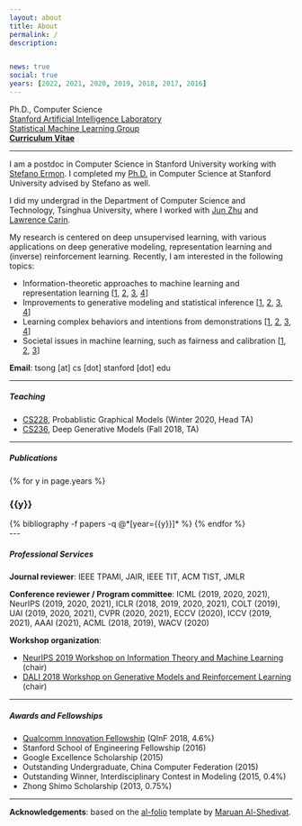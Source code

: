 ```yaml
---
layout: about
title: About
permalink: /
description:


news: true
social: true
years: [2022, 2021, 2020, 2019, 2018, 2017, 2016]
---
```


Ph.D., Computer Science <br/>
[Stanford Artificial Intelligence Laboratory](ai.stanford.edu) <br/>
[Statistical Machine Learning Group](statsml.stanford.edu) <br/>
<a href="assets/pdf/jiaming_cv.pdf" target="_blank"><b>Curriculum Vitae</b></a>

---- 

I am a postdoc in Computer Science in Stanford University working with [Stefano Ermon](http://cs.stanford.edu/~ermon). I completed my [Ph.D.](assets/pdf/jiaming_thesis.pdf) in Computer Science at Stanford University advised by Stefano as well.

I did my undergrad in the Department of Computer Science and Technology, Tsinghua University, where I worked with [Jun Zhu](http://ml.cs.tsinghua.edu.cn/~jun/index.shtml) and [Lawrence Carin](http://people.ee.duke.edu/~lcarin).

My research is centered on deep unsupervised learning, with various applications on deep generative modeling, representation learning and (inverse) reinforcement learning. Recently, I am interested in the following topics:

- Information-theoretic approaches to machine learning and representation learning 
[[1](https://arxiv.org/abs/2007.09852), [2](https://arxiv.org/abs/1910.06222), [3](https://arxiv.org/abs/2002.10689), [4](https://arxiv.org/abs/1812.04218)]
- Improvements to generative modeling and statistical inference [[1](https://arxiv.org/abs/1910.09779), [2](https://arxiv.org/abs/1906.09531), [3](https://arxiv.org/abs/1706.07561), [4](https://arxiv.org/abs/2010.02502)]
- Learning complex behaviors and intentions from demonstrations [[1](https://arxiv.org/abs/1807.09936), [2](https://arxiv.org/abs/1703.08840), [3](https://arxiv.org/abs/1907.13220), [4](http://www.ifaamas.org/Proceedings/aamas2020/pdfs/p1855.pdf)]
- Societal issues in machine learning, such as fairness and calibration [[1](https://arxiv.org/abs/1812.04218), [2](https://arxiv.org/abs/1906.08312), [3](https://arxiv.org/abs/2008.09643)]

**Email**: tsong [at] cs [dot] stanford [dot] edu

----



##### Teaching

- [CS228](cs228.stanford.edu), Probablistic Graphical Models (Winter 2020, Head TA)
- [CS236](cs236.stanford.edu), Deep Generative Models (Fall 2018, TA)


----

##### Publications

<div class="publications-front">

{% for y in page.years %}
  <h3 class="year">{{y}}</h3>
  {% bibliography -f papers -q @*[year={{y}}]* %}
{% endfor %}

</div>
---

##### Professional Services

**Journal reviewer**: IEEE TPAMI, JAIR, IEEE TIT, ACM TIST, JMLR

**Conference reviewer / Program committee**: ICML (2019, 2020, 2021), NeurIPS (2019, 2020, 2021), ICLR (2018, 2019, 2020, 2021), COLT (2019), UAI (2019, 2020, 2021), CVPR (2020, 2021), ECCV (2020), ICCV (2019, 2021), AAAI (2021), ACML (2018, 2019), WACV (2020)

**Workshop organization**:
- [NeurIPS 2019 Workshop on Information Theory and Machine Learning](https://sites.google.com/view/itml19/home) (chair)
- [DALI 2018 Workshop on Generative Models and Reinforcement Learning](http://dalimeeting.org/dali2018//program) (chair)

----

##### Awards and Fellowships

- [Qualcomm Innovation Fellowship](https://www.qualcomm.com/invention/research/university-relations/innovation-fellowship/winners) (QInF 2018, 4.6%)
- Stanford School of Engineering Fellowship (2016)
- Google Excellence Scholarship (2015)
- Outstanding Undergraduate, China Computer Federation (2015)
- Outstanding Winner, Interdisciplinary Contest in Modeling (2015, 0.4%)
- Zhong Shimo Scholarship (2013, 0.75%)

----

**Acknowledgements**: based on the [al-folio](https://github.com/alshedivat/al-folio) template by [Maruan Al-Shedivat](https://www.cs.cmu.edu/~mshediva/).